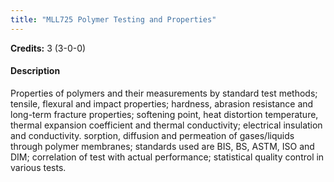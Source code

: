 ```yaml
---
title: "MLL725 Polymer Testing and Properties"
---
```

**Credits:** 3 (3-0-0)

#### Description
Properties of polymers and their measurements by standard test methods; tensile, flexural and impact properties; hardness, abrasion resistance and long-term fracture properties; softening point, heat distortion temperature, thermal expansion coefficient and thermal conductivity; electrical insulation and conductivity. sorption, diffusion and permeation of gases/liquids through polymer membranes; standards used are BIS, BS, ASTM, ISO and DIM; correlation of test with actual performance; statistical quality control in various tests.